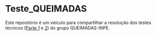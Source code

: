 # Teste_QUEIMADAS
Este repositório é um veículo para compartilhar a resolução dos testes técnicos ([Parte 1](teste_descrEVE/PARTE_1) e [2](teste_descrEVE/PARTE_2)) do grupo QUEIMADAS-INPE. 
